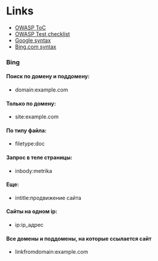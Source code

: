 # Links
* [OWASP ToC](https://www.owasp.org/index.php/OWASP_Testing_Guide_v4_Table_of_Contents)
* [OWASP Test checklist](https://www.owasp.org/index.php/Testing_Checklist)
* [Google syntax](https://support.google.com/websearch/answer/2466433?hl=en&visit_id=1-636557217326693897-2663777801&rd=1)
* [Bing.com syntax](http://not-alone.ru/must-have/seo/operators-bing.html)

### Bing
#### Поиск по домену и поддомену:<br>
* domain:example.com<br>
#### Только по домену:<br>
* site:example.com<br>
#### По типу файла:
* filetype:doc
#### Запрос в теле страницы:
* inbody:metrika
#### Еще:
* intitle:продвижение сайта
#### Сайты на одном ip:
* ip:ip_адрес
#### Все домены и поддомены, на которые ссылается сайт
* linkfromdomain:example.com




